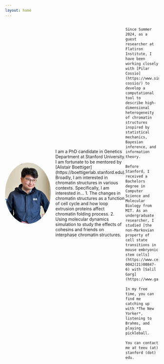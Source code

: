 ```yaml
---
layout: home
---
```

<div style="display: flex; align-items: center;">
  <img src="/assets/images/portrait.jpeg" alt="Professional portrait" style="float: left; margin-right: 15px; border-radius: 50%; width: 150px;">
  <p markdown="1">
    I am a PhD candidate in Genetics Department at Stanford University. I am fortunate to be mentored by [Alistair Boettiger](https://boettigerlab.stanford.edu). Broadly, I am interested in chromatin structures in various contexts.
    Specifically, I am interested in...  
    1. The changes in chromatin structures as a function of cell cycle and how loop extrusion proteins affect chromatin folding process. 
    2. Using molecular dynamics simulation to study the effects of cohesins and friends on interphase chromatin structures. 
   
    Since Summer 2024, as a guest researcher at Flatiron Institute, I have been working closely with [Pilar Cossio](https://www.simonsfoundation.org/people/pilar-cossio/) to develop a computational tool to describe high-dimensional heterogeneity of chromatin structures inspired by statistical mechanics, Bayesian inference, and information theory. 

    Before Stanford, I received a Bachelors degree in Computer Science and Molecular Biology from MIT. As an undergraduate researcher, I studied [the non-Markovian property of cell state transitions in mouse embryonic stem cells](https://www.cell.com/iscience/fulltext/S2589-0042(21)00847-6) with [Salil Garg](https://www.garglab.org). 

    In my free time, you can find me catching up with *The New Yorker*, listening to Brahms, and playing pickleball.

    You can contact me at teeu (at) stanford (dot) edu.
  </p>
</div>

 
